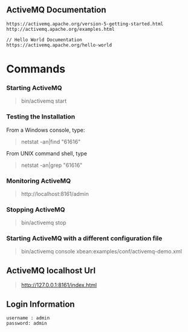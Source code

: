 
## ActiveMQ Documentation
```
https://activemq.apache.org/version-5-getting-started.html
http://activemq.apache.org/examples.html

// Hello World Documentation
https://activemq.apache.org/hello-world
```

# Commands

### Starting ActiveMQ
> bin/activemq start

### Testing the Installation
From a Windows console, type:
> netstat -an|find "61616"

From UNIX command shell, type 
> netstat -an|grep "61616"
> 

### Monitoring ActiveMQ
> http://localhost:8161/admin

### Stopping ActiveMQ
> bin/activemq stop
 
### Starting ActiveMQ with a different configuration file
> bin/activemq console xbean:examples/conf/activemq-demo.xml





## ActiveMQ localhost Url

> http://127.0.0.1:8161/index.html

## Login Information

```
username : admin
password: admin
```